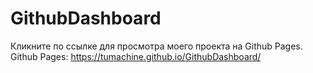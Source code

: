 # GithubDashboard
Кликните по ссылке для просмотра моего проекта на Github Pages.<br/>
Github Pages: https://tumachine.github.io/GithubDashboard/

